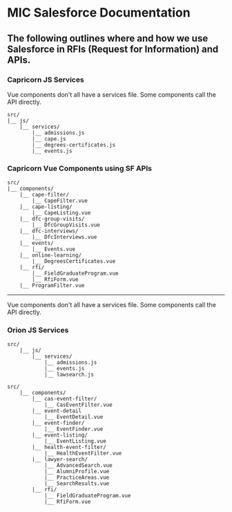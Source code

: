 # MIC Salesforce Documentation

## The following outlines where and how we use Salesforce in RFIs (Request for Information) and APIs.

### Capricorn JS Services

Vue components don't all have a services file. Some components call the API directly.

```
src/
|__ js/
    |__ services/
        |__ admissions.js
        |__ cape.js
        |__ degrees-certificates.js
        |__ events.js
```

### Capricorn Vue Components using SF APIs

```
src/
|__ components/
    |__ cape-filter/
        |__ CapeFilter.vue
    |__ cape-listing/
        |__ CapeListing.vue
    |__ dfc-group-visits/
        |__ DfcGroupVisits.vue
    |__ dfc-interviews/
        |__ DfcInterviews.vue
    |__ events/
        |__ Events.vue
    |__ online-learning/
        |__ DegreesCertificates.vue
    |__ rfi/
        |__ FieldGraduateProgram.vue
        |__ RfiForm.vue
    |__ ProgramFilter.vue
```

---

Vue components don't all have a services file. Some components call the API directly.

### Orion JS Services

```
src/
    |__ js/
        |__ services/
            |__ admissions.js
            |__ events.js
            |__ lawsearch.js
```

```
src/
    |__ components/
        |__ cas-event-filter/
            |__ CasEventFilter.vue
        |__ event-detail
            |__ EventDetail.vue
        |__ event-finder/
            |__ EventFinder.vue
        |__ event-listing/
            |__ EventListing.vue
        |__ health-event-filter/
            |__ HealthEventFilter.vue
        |__ lawyer-search/
            |__ AdvancedSearch.vue
            |__ AlumniProfile.vue
            |__ PracticeAreas.vue
            |__ SearchResults.vue
        |__ rfi/
            |__ FieldGraduateProgram.vue
            |__ RfiForm.vue
```
